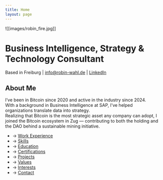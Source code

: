 ```yaml
---
title: Home
layout: page
---
```



![[images/robin_fire.jpg]]
# Business Intelligence, Strategy & Technology Consultant
Based in Freiburg | info@robin-wahl.de | [LinkedIn](https://www.linkedin.com/in/robinwahl359)

## About Me

I’ve been in Bitcoin since 2020 and active in the industry since 2024.  
With a background in Business Intelligence at SAP, I’ve helped organizations translate data into strategy.  
Realizing that Bitcoin is the most strategic asset any company can adopt, I joined the Bitcoin ecosystem in Zug — contributing to both the holding and the DAO behind a sustainable mining initiative.

- → [Work Experience](/experience)
- → [Skills](/skills)
- → [Education](/education)
- → [Certifications](/certifications)
- → [Projects](/projects)
- → [Values](/values)
- → [Interests](/interests)
- → [Contact](/contact)
